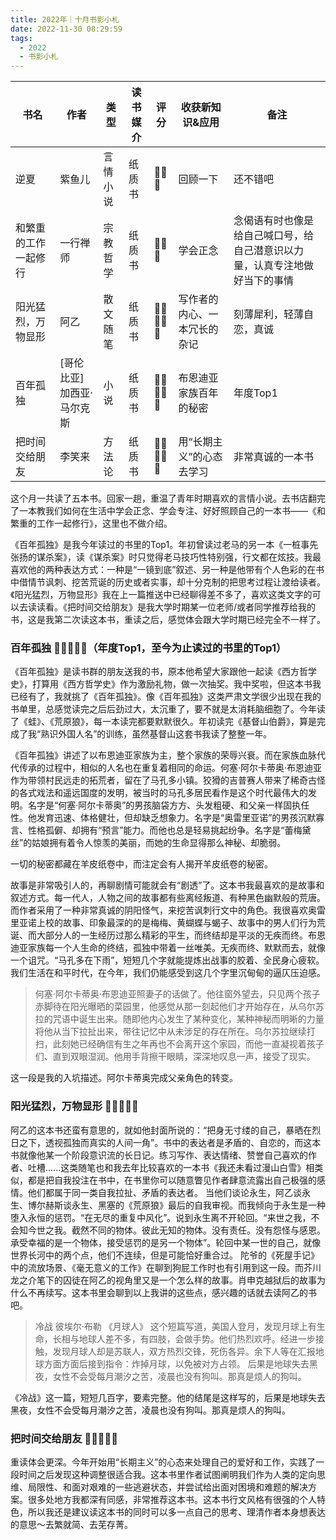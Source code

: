 ```yaml
---
title: 2022年｜十月书影小札
date: 2022-11-30 08:29:59
tags:
  - 2022
  - 书影小札
---
```


| 书名 | 作者 | 类型 | 读书媒介 | 评分 | 收获新知识&应用 | 备注 |
| --- | --- | --- | --- | --- | --- | --- |
| 逆夏 | 紫鱼儿 | 言情小说 | 纸质书 | 🌟🌟🌟 | 回顾一下 | 还不错吧 |
| 和繁重的工作一起修行 | 一行禅师 | 宗教哲学 | 纸质书 | 🌟🌟🌟 | 学会正念 | 念偈语有时也像是给自己喊口号，给自己潜意识以力量，认真专注地做好当下的事情 |
| 阳光猛烈，万物显形 | 阿乙 | 散文随笔 | 纸质书 | 🌟🌟🌟🌟🌟 | 写作者的内心、一本冗长的杂记 | 刻薄犀利，轻薄自恋，真诚 |
| 百年孤独 | [哥伦比亚]加西亚·马尔克斯 | 小说 | 纸质书 | 🌟🌟🌟🌟🌟 | 布恩迪亚家族百年的秘密 | 年度Top1 |
| 把时间交给朋友 | 李笑来 | 方法论 | 纸质书 | 🌟🌟🌟🌟🌟 | 用“长期主义”的心态去学习 | 非常真诚的一本书 |

这个月一共读了五本书。回家一趟，重温了青年时期喜欢的言情小说。去书店翻完了一本教我们如何在生活中学会正念、学会专注、好好照顾自己的一本书——《和繁重的工作一起修行》，这里也不做介绍。

《百年孤独》是我今年读过的书里的Top1。年初曾读过老马的另一本《一桩事先张扬的谋杀案》，读《谋杀案》时只觉得老马技巧性特别强，行文都在炫技。我最喜欢他的两种表达方式：一种是“一镜到底”叙述、另一种是他带有个人色彩的在书中借情节讽刺、挖苦荒诞的历史或者实事，却十分克制的把思考过程让渡给读者。《阳光猛烈，万物显形》我在上一篇推送中已经聊得差不多了，喜欢这类文字的可以去读读看。《把时间交给朋友》是我大学时期某一位老师/或者同学推荐给我的书，这是我第二次读这本书，重读之后，感觉体会跟大学时期已经完全不一样了。


### 百年孤独 🌟🌟🌟🌟🌟（年度Top1，至今为止读过的书里的Top1）

《百年孤独》是读书群的朋友送我的书，原本他希望大家跟他一起读《西方哲学史》，打算用《西方哲学史》作为激励礼物，做一次抽奖。我中奖啦，但这本书我已经有了，我就挑了《百年孤独》。像《百年孤独》这类严肃文学很少出现在我的书单里，总感觉读完之后后劲过大，太沉重了，要不就是太消耗脑细胞了。今年读了《蛙》、《荒原狼》，每一本读完都要默默很久。年初读完《基督山伯爵》，算是完成了我“熟识外国人名”的训练，虽然基督山这套书我读了整整一年。

《百年孤独》讲述了以布恩迪亚家族为主，整个家族的荣辱兴衰。而在家族血脉代代传承的过程中，相似的人名也在重复着相同的命运。何塞·阿尔卡蒂奥·布恩迪亚作为带领村民远走的拓荒者，留在了马孔多小镇。狡猾的吉普赛人带来了稀奇古怪的各式戏法和遥远国度的发明，被当时的马孔多居民看作是这个时代最伟大的发明。名字是“何塞·阿尔卡蒂奥”的男孩脑袋方方、头发粗硬、和父亲一样固执任性。他发育迅速、体格健壮，但却缺乏想象力。名字是“奥雷里亚诺”的男孩沉默寡言、性格孤僻、却拥有“预言”能力。而他也总是轻易挑起纷争。名字是“蕾梅黛丝”的姑娘拥有着令人惊羡的美丽，而她的生命显得那么神秘、却脆弱。

一切的秘密都藏在羊皮纸卷中，而注定会有人揭开羊皮纸卷的秘密。

故事是非常吸引人的，再聊剧情可能就会有“剧透”了。这本书我最喜欢的是故事和叙述方式。每一代人，人物之间的故事都有些离经叛道、有种黑色幽默般的荒唐。而作者采用了一种非常真诚的阴阳怪气，来挖苦讽刺行文中的角色。我很喜欢奥雷里亚诺上校的故事、印象最深的的是梅梅、黄蝴蝶与蝎子、故事中的男人们行为荒诞、而大部分人的一生经历过那么精彩的平生，而终结却是平淡的无疾而终。布恩迪亚家族每一个人生命的终结，孤独中带着一丝唯美。无疾而终、默默而去，就像一个诅咒。“马孔多在下雨”，短短几个字就能提炼出战事的胶着、全民身心疲软。我们生活在和平时代，在今年，我们仍能感受到这几个字里沉甸甸的逼仄压迫感。

> 何塞·阿尔卡蒂奥·布恩迪亚照妻子的话做了。他往窗外望去，只见两个孩子赤脚待在阳光曝晒的菜园里，他感觉从那一刻起他们才开始存在，从乌尔苏拉的咒语中诞生出来。随即他内心发生了某种变化，某种神秘而明晰的力量将他从当下拉扯出来，带往记忆中从未涉足的存在所在。乌尔苏拉继续打扫，此刻她已经确信有生之年再也不会离开这个家园，而他一直凝视着孩子们、直到双眼湿润。他用手背擦干眼睛，深深地叹息一声，接受了现实。

这一段是我的入坑描述。阿尔卡蒂奥完成父亲角色的转变。


### 阳光猛烈，万物显形 🌟🌟🌟🌟🌟

阿乙的这本书还蛮有意思的，就如他封面所说的：“把身无寸缕的自己，暴晒在烈日之下，透视孤独而真实的人间一角”。书中的表达者是矛盾的、自恋的，而这本书就像他某一个阶段意识流的长日记。练习写作、表达情绪、赞誉自己喜欢的作者、吐槽......这类随笔也和我去年比较喜欢的一本书《我还未看过漫山白雪》相类似，都是把自我投注在书中，在书里你可以随意瞥见作者肆意流露出自己极强的感情。他们都属于同一类自我拉扯、矛盾的表达者。
当他们谈论永生，阿乙谈永生、博尔赫斯谈永生、黑塞的《荒原狼》最后的自我审视。而我倾向于永生是一种堕入永恒的惩罚。“在无尽的重复中风化”。说到永生离不开轮回。“来世之我，不会知今世之我。截然不同的物体。彼此无知的物体。没有责任。没有怨怪与感恩。承受幸福的是一个物体，接受惩罚的是另一个物体”。轮回中某一世的自己，就像世界长河中的两个点，他们不连续，但是可能恰好重合过。
陀爷的《死屋手记》中的流放场景、《毫无意义的工作》在聊到狗屁工作时也有引用到这一段。而芥川龙之介笔下的囚徒在阿乙的视角里又是一个怎么样的故事。肖申克越狱后的故事为什么不再续写。这本书里会聊到以上我讲的这些点，感兴趣的话就去读阿乙的书吧。

> 冷战
> 彼埃尔·布勒 《月球人》
> 这个短篇写道，美国人登月，发现月球上有生命，长相与地球人差不多，有四肢，会做手势。他们热烈欢呼。经进一步接触，发现月球人却是苏联人，双方热烈交锋，死伤各异。余下人等在汇报地球方面方面后接到指令：炸掉月球，以免被对方占领。
> 后果是地球失去黑夜，女性不会受每月潮汐之苦，凌晨也没有狗叫。那真是烦人的狗叫。

《冷战》这一篇，短短几百字，要素完整。他的结尾是这样写的，后果是地球失去黑夜，女性不会受每月潮汐之苦，凌晨也没有狗叫。那真是烦人的狗叫。

### 把时间交给朋友 🌟🌟🌟🌟🌟

重读体会更深。今年开始用“长期主义”的心态来处理自己的爱好和工作，实践了一段时间之后发现这种调整很适合我。这本书里作者试图阐明我们作为人类的定向思维、局限性、和面对艰难的一些逃避状态，并尝试给出面对困境和难题的解决方案。很多处地方我都深有同感，非常推荐这本书。这本书行文风格有很强的个人特色，所以我还是建议读这本书的同时可以多一点自己的思考、理清作者本身想表达的意思～去繁就简、去芜存菁。